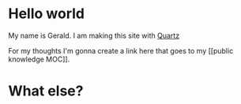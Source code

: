 # Hello world

My name is Gerald.  I am making this site with [Quartz](https://quartz.jzhao.xyz)

For my thoughts I'm gonna create a link here that goes to my [[public knowledge MOC]].

# What else? 


